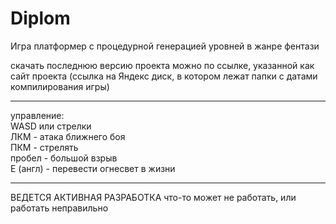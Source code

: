 # Diplom
Игра платформер с процедурной генерацией уровней в жанре фентази

скачать последнюю версию проекта можно по ссылке, указанной как сайт проекта
(ссылка на Яндекс диск, в котором лежат папки с датами компилирования игры)
______________
управление:<br>
WASD или стрелки<br>
ЛКМ - атака ближнего боя<br>
ПКМ - стрелять<br>
пробел - большой взрыв<br>
E (англ) - перевести огнесвет в жизни<br>

______________
ВЕДЕТСЯ АКТИВНАЯ РАЗРАБОТКА
что-то может не работать, или работать неправильно

